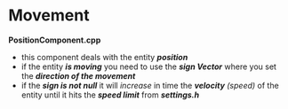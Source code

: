 # Movement
**PositionComponent.cpp**
- this component deals with the entity ***position***
- if the entity ***is moving*** you need to use the ***sign Vector*** where you set the ***direction of the movement***
- if the ***sign is not null*** it will _increase_ in time the ***velocity*** _(speed)_ of the entity until it hits the ***speed limit*** from ***settings.h***
